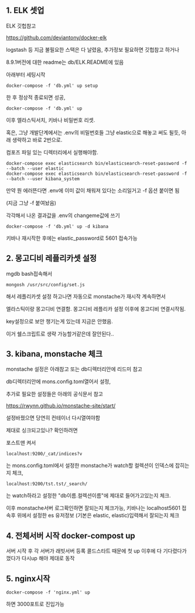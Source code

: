 ## 1. ELK 셋업

ELK 깃헙참고

https://github.com/deviantony/docker-elk

logstash 등 지금 불필요한 스택은 다 날렸음, 추가정보 필요하면 깃헙참고 하거나

8.9.1버전에 대한 readme는 db/ELK.README에 있음

아래부터 세팅시작

```
docker-compose -f 'db.yml' up setup
```

한 후 정상적 종료되면 성공,

```
docker-compose -f 'db.yml' up
```

이후 엘라스틱서치, 키바나 비밀번호 리셋.

혹은, 그냥 개발단계에서는 .env의 비밀번호들 그냥 elastic으로 해놓고 써도 될듯, 아래 생략하고 바로 2번으로.

컴포즈 파일 있는 디렉터리에서 실행해야함.

```
docker-compose exec elasticsearch bin/elasticsearch-reset-password -f --batch --user elastic
docker-compose exec elasticsearch bin/elasticsearch-reset-password -f --batch --user kibana_system
```

만약 뭔 에러뜬다면 .env에 이미 값이 채워져 있다는 소리일거고 -f 옵션 붙이면 됨

(지금 그냥 -f 붙여놨음)

각각해서 나온 결과값을 .env의 changeme값에 쓰기

```
docker-compose -f 'db.yml' up -d kibana
```

키바나 재시작한 후에는 elastic_password로 5601 접속가능

## 2. 몽고디비 레플리카셋 설정

mgdb bash접속해서

```
mongosh /usr/src/config/set.js
```

해서 레플리카셋 설정
하고나면 자동으로 monstache가 재시작 계속하면서

엘라스틱이랑 몽고디비 연결함. 몽고디비 레플리카 설정 이후에 몽고디비 연결시작됨.

key설정으로 보안 챙기는게 있는데 지금은 안했음.

이거 쉘스크립트로 생략 가능할거같은데 잘안된다..

## 3. kibana, monstache 체크

monstache 설정은 아래참고 또는 db디렉터리안에 리드미 참고

db디렉터리안에 mons.config.toml열어서 설정,

추가로 필요한 설정들은 아래의 공식문서 참고

https://rwynn.github.io/monstache-site/start/

설정바꿨으면 당연히 컨테이너 다시열여야함

제대로 싱크되고있나? 확인하려면

포스트맨 켜서

```
localhost:9200/_cat/indices?v
```

는 mons.config.toml에서 설정한 monstache가 watch할 컬렉션이 인덱스에 잡히는지 체크,

```
localhost:9200/tst.tst/_search/
```

는 watch하라고 설정한 "db이름.컬렉션이름"에 제대로 들어가고있는지 체크.

이후 monstache서버 로그확인하면 잘되는지 체크가능,
키바나는 localhost5601 접속후 위에서 설정한 es 유저정보 (기본은 elastic, elastic)입력해서 잘되는지 체크

## 4. 전체서버 시작 docker-compost up

서버 시작 후 각 서버가 래빗서버 등록 콜드스타트 때문에
첫 up 이후에 다 기다렸다가 껐다가 다시up 해야 제대로 동작

## 5. nginx시작

```
docker-compose -f 'nginx.yml' up
```

하면 3000포트로 진입가능
